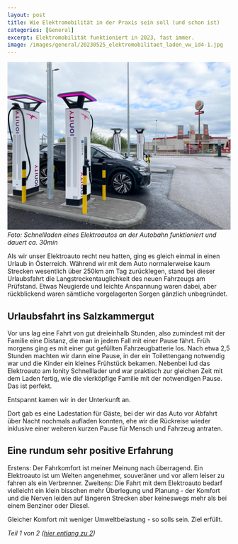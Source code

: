 ```yaml
---
layout: post
title: Wie Elektromobilität in der Praxis sein soll (und schon ist)
categories: [General]
excerpt: Elektromobilität funktioniert in 2023, fast immer.
image: /images/general/20230525_elektromobilitaet_laden_vw_id4-1.jpg
---
```


![Volkswagen ID.4 an einer funktionierenden 50kW Schnellladesäule](../images/general/20230525_elektromobilitaet_laden_vw_id4-1.jpg)
_Foto: Schnellladen eines Elektroautos an der Autobahn funktioniert und dauert ca. 30min_

Als wir unser Elektroauto recht neu hatten, ging es gleich einmal in einen Urlaub in Österreich. Während wir mit dem Auto normalerweise kaum Strecken wesentlich über 250km am Tag zurücklegen, stand bei dieser Urlaubsfahrt die Langstreckentauglichkeit des neuen Fahrzeugs am Prüfstand.
Etwas Neugierde und leichte Anspannung waren dabei, aber rückblickend waren sämtliche vorgelagerten Sorgen gänzlich unbegründet.

## Urlaubsfahrt ins Salzkammergut

Vor uns lag eine Fahrt von gut dreieinhalb Stunden, also zumindest mit der Familie eine Distanz, die man in jedem Fall mit einer Pause fährt. Früh morgens ging es mit einer gut gefüllten Fahrzeugbatterie los. Nach etwa 2,5 Stunden machten wir dann eine Pause, in der ein Toilettengang notwendig war und die Kinder ein kleines Frühstück bekamen. Nebenbei lud das Elektroauto am Ionity Schnelllader und war praktisch zur gleichen Zeit mit dem Laden fertig, wie die vierköpfige Familie mit der notwendigen Pause. Das ist perfekt.

Entspannt kamen wir in der Unterkunft an.

Dort gab es eine Ladestation für Gäste, bei der wir das Auto vor Abfahrt über Nacht nochmals aufladen konnten, ehe wir die Rückreise wieder inklusive einer weiteren kurzen Pause für Mensch und Fahrzeug antraten.

## Eine rundum sehr positive Erfahrung

Erstens: Der Fahrkomfort ist meiner Meinung nach überragend. Ein Elektroauto ist um Welten angenehmer, souveräner und vor allem leiser zu fahren als ein Verbrenner.
Zweitens: Die Fahrt mit dem Elektroauto bedarf vielleicht ein klein bisschen mehr Überlegung und Planung - der Komfort und die Nerven leiden auf längeren Strecken aber keineswegs mehr als bei einem Benziner oder Diesel.

Gleicher Komfort mit weniger Umweltbelastung - so solls sein. Ziel erfüllt.


_Teil 1 von 2 ([hier entlang zu 2](../wie_elektromobilitaet_nicht_sein_sollte_negative_erfahrung_schellladen_wien/))_
